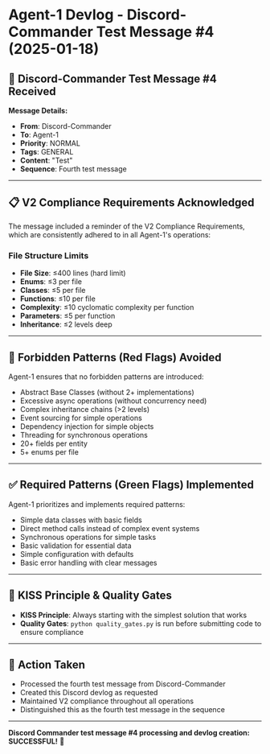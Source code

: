 # Agent-1 Devlog - Discord-Commander Test Message #4 (2025-01-18)

## 🎯 **Discord-Commander Test Message #4 Received**

**Message Details:**
- **From**: Discord-Commander
- **To**: Agent-1
- **Priority**: NORMAL
- **Tags**: GENERAL
- **Content**: "Test"
- **Sequence**: Fourth test message

---

## 📋 **V2 Compliance Requirements Acknowledged**

The message included a reminder of the V2 Compliance Requirements, which are consistently adhered to in all Agent-1's operations:

### **File Structure Limits**
- **File Size**: ≤400 lines (hard limit)
- **Enums**: ≤3 per file
- **Classes**: ≤5 per file
- **Functions**: ≤10 per file
- **Complexity**: ≤10 cyclomatic complexity per function
- **Parameters**: ≤5 per function
- **Inheritance**: ≤2 levels deep

---

## 🚫 **Forbidden Patterns (Red Flags) Avoided**

Agent-1 ensures that no forbidden patterns are introduced:
- Abstract Base Classes (without 2+ implementations)
- Excessive async operations (without concurrency need)
- Complex inheritance chains (>2 levels)
- Event sourcing for simple operations
- Dependency injection for simple objects
- Threading for synchronous operations
- 20+ fields per entity
- 5+ enums per file

---

## ✅ **Required Patterns (Green Flags) Implemented**

Agent-1 prioritizes and implements required patterns:
- Simple data classes with basic fields
- Direct method calls instead of complex event systems
- Synchronous operations for simple tasks
- Basic validation for essential data
- Simple configuration with defaults
- Basic error handling with clear messages

---

## 🎯 **KISS Principle & Quality Gates**

- **KISS Principle**: Always starting with the simplest solution that works
- **Quality Gates**: `python quality_gates.py` is run before submitting code to ensure compliance

---

## 🚀 **Action Taken**

- Processed the fourth test message from Discord-Commander
- Created this Discord devlog as requested
- Maintained V2 compliance throughout all operations
- Distinguished this as the fourth test message in the sequence

---

**Discord Commander test message #4 processing and devlog creation: SUCCESSFUL!** 🎉
